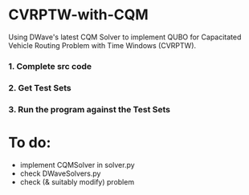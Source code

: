 # CVRPTW-with-CQM

Using DWave's latest CQM Solver to implement QUBO for Capacitated Vehicle Routing Problem with Time Windows (CVRPTW).

### 1. Complete src code
### 2. Get Test Sets
### 3. Run the program against the Test Sets

# To do:
* implement CQMSolver in solver.py
* check DWaveSolvers.py
* check (& suitably modify) problem
